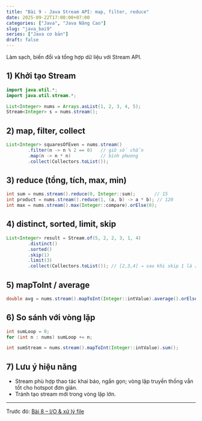 ```yaml
---
title: "Bài 9 - Java Stream API: map, filter, reduce"
date: 2025-09-22T17:00:00+07:00
categories: ["Java", "Java Nâng Cao"]
slug: "java_bai9"
series: ["Java cơ bản"]
draft: false
---
```


Làm sạch, biến đổi và tổng hợp dữ liệu với Stream API.

## 1) Khởi tạo Stream
```java
import java.util.*;
import java.util.stream.*;

List<Integer> nums = Arrays.asList(1, 2, 3, 4, 5);
Stream<Integer> s = nums.stream();
```

## 2) map, filter, collect
```java
List<Integer> squaresOfEven = nums.stream()
        .filter(n -> n % 2 == 0)   // giữ số chẵn
        .map(n -> n * n)           // bình phương
        .collect(Collectors.toList());
```

## 3) reduce (tổng, tích, max, min)
```java
int sum = nums.stream().reduce(0, Integer::sum);       // 15
int product = nums.stream().reduce(1, (a, b) -> a * b); // 120
int max = nums.stream().max(Integer::compare).orElse(0);
```

## 4) distinct, sorted, limit, skip
```java
List<Integer> result = Stream.of(5, 2, 2, 3, 1, 4)
        .distinct()
        .sorted()
        .skip(1)
        .limit(3)
        .collect(Collectors.toList()); // [2,3,4] → sau khi skip 1 là [3,4,5], limit 3
```

## 5) mapToInt / average
```java
double avg = nums.stream().mapToInt(Integer::intValue).average().orElse(0);
```

## 6) So sánh với vòng lặp
```java
int sumLoop = 0;
for (int n : nums) sumLoop += n;

int sumStream = nums.stream().mapToInt(Integer::intValue).sum();
```

## 7) Lưu ý hiệu năng
- Stream phù hợp thao tác khai báo, ngắn gọn; vòng lặp truyền thống vẫn tốt cho hotspot đơn giản.
- Tránh tạo stream mới trong vòng lặp lớn.

---

Trước đó: [Bài 8 – I/O & xử lý file](/Myblog/p/java_bai8/)

